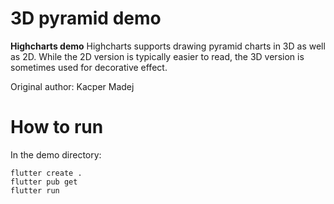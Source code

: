 # 3D pyramid demo

**Highcharts demo**
Highcharts supports drawing pyramid charts in 3D as well as 2D. While
        the 2D version is typically easier to read, the 3D version is sometimes
        used for decorative effect.

Original author: Kacper Madej

# How to run

In the demo directory:

```
flutter create .
flutter pub get
flutter run
```

